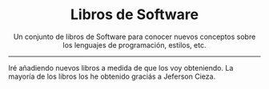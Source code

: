 <h1 align="center">Libros de Software</h1>
<p align="center">Un conjunto de libros de Software para conocer nuevos conceptos sobre los lenguajes de programación, estilos, etc.</p>
<hr>
Iré añadiendo nuevos libros a medida de que los voy obteniendo. La mayoría de los libros los he obtenido graciás a Jeferson Cieza.
